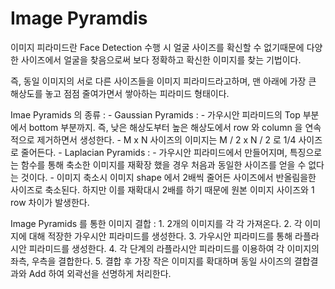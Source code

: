 ﻿# Image Pyramdis

이미지 피라미드란 Face Detection 수행 시 얼굴 사이즈를 확신할 수 없기때문에 다양한 사이즈에서 얼굴을 찾음으로써 보다 정확하고 확신한 이미지를 찾는 기법이다.

즉, 동일 이미지의 서로 다른 사이즈들을 이미지 피라미드라고하며, 맨 아래에 가장 큰 해상도를 놓고 점점 줄여가면서 쌓아하는 피라미드 형태이다.

Imae Pyramids 의 종류 : 
	- Gaussian Pyramids : 
		- 가우시안 피라미드의 Top 부분에서 bottom 부분까지. 즉, 낮은 해상도부터 높은 해상도에서 row 와 column 을 연속적으로 제거하면서 생성한다.
		- M x N 사이즈의 이미지는 M / 2 x N / 2 로 1/4 사이즈로 줄어든다.
	- Laplacian Pyramids : 
		- 가우시안 피라미드에서 만들어지며, 특징으로는 함수를 통해 축소한 이미지를 재확장 했을 경우 처음과 동일한 사이즈를 얻을 수 없다는 것이다.
		- 이미지 축소시 이미지 shape 에서 2배씩 줄어든 사이즈에서 반올림을한 사이즈로 축소된다. 하지만 이를 재확대시 2배를 하기 때문에 원본 이미지 사이즈와 1 row 차이가 발생한다.

Image Pyramids 를 통한 이미지 결합 :
	1. 2개의 이미지를 각 각 가져온다.
	2. 각 이미지에 대해 적장한 가우시안 피라미드를 생성한다.
	3. 가우시안 피라미드를 통해 라플라시안 피라미드를 생성한다.
	4. 각 단계의 라플라시안 피라미드를 이용하여 각 이미지의 좌측, 우측을 결합한다.
	5. 결합 후 가장 작은 이미지를 확대하며 동일 사이즈의 결합결과와 Add 하여 외곽선을 선명하게 처리한다.
